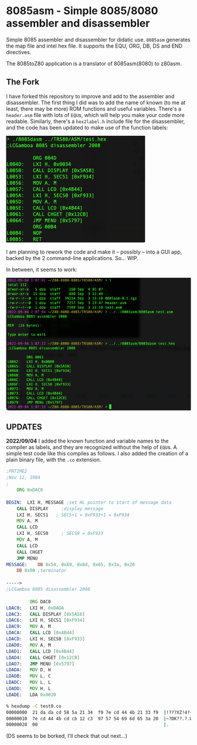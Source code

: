 # 8085asm - Simple 8085/8080 assembler and disassembler

Simple 8085 assembler and disassembler for didatic use. `8085asm` generates the map file and intel hex file. It supports the EQU, ORG, DB, DS and END directives.

The 8085toZ80 application is a translator of 8085asm(8080) to z80asm.

## The Fork

I have forked this repository to improve and add to the assembler and disassembler. The first thing I did was to add the name of known (to me at least, there may be more) ROM functions and useful variables. There's a `header.asm` file with lots of `EQU`s, which will help you make your code more readable. Similarly, there's a `hex2label.h` include file for the disassembler, and the code has been updated to make use of the function labels:

![labels](img/labels.png)

I am planning to rework the code and make it – possibly – into a GUI app, backed by the 2 command-line applications. So... WIP.

In between, it seems to work:

![asm disasm](img/asm_dasm.png)

## UPDATES

**2022/09/04**
I added the known function and variable names to the compiler as labels, and they are recognized without the help of `EQU`s. A simple test code like this compiles as follows. I also added the creation of a plain binary file, with the `.co` extension.

```asm
;PRTIME2
;Nov 12, 1984
;
    ORG 0xDAC0

BEGIN:	LXI H, MESSAGE ;set HL pointer to start of message data
	CALL DISPLAY	 ;display message
	LXI H, SECS1   ; SECS+1 = 0xF933+1 = 0xF934
	MOV A, M
	CALL LCD
	LXI H, SECS0	 ; SECS0 = 0xF933
	MOV A, M
	CALL LCD
	CALL CHGET
	JMP MENU
MESSAGE:	DB 0x54, 0x69, 0x6d, 0x65, 0x3a, 0x20
	DB 0x00 ;terminator

----->
;LCGamboa 8085 disassembler 2008

         ORG DAC0
LDAC0:   LXI H, 0xDADA
LDAC3:   CALL DISPLAY [0x5A58]
LDAC6:   LXI H, SECS1 [0xF934]
LDAC9:   MOV A, M 
LDACA:   CALL LCD [0x4B44]
LDACD:   LXI H, SECS0 [0xF933]
LDAD0:   MOV A, M 
LDAD1:   CALL LCD [0x4B44]
LDAD4:   CALL CHGET [0x12CB]
LDAD7:   JMP MENU [0x5797]
LDADA:   MOV D, H 
LDADB:   MOV L, C 
LDADC:   MOV L, L 
LDADD:   MOV H, L 
LDADE:   LDA 0x0020
```

```bash
% hexdump -C test0.co
00000000  21 da da cd 58 5a 21 34  f9 7e cd 44 4b 21 33 f9  |!???XZ!4?~?DK!3?|
00000010  7e cd 44 4b cd cb 12 c3  97 57 54 69 6d 65 3a 20  |~?DK??.?.WTime: |
00000020  00                                                |.               |
```

(DS seems to be borked, I'll check that out next...)